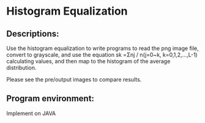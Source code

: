 # Histogram Equalization

## Descriptions:
Use the histogram equalization to write programs to read the png image file, convert to grayscale, and use the equation sk =Σnj / n(j=0~k, k=0,1,2,...,L-1) calculating values, and then map to the histogram of the average distribution.

Please see the pre/output images to compare results.

## Program environment:
Implement on JAVA


